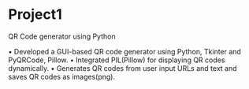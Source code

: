 # Project1
QR Code generator using Python

•	Developed a GUI-based QR code generator using Python, Tkinter and PyQRCode, Pillow.
•	Integrated PIL(Pillow) for displaying QR codes dynamically.
•	Generates QR codes from user input URLs and text and saves QR codes as images(png).
